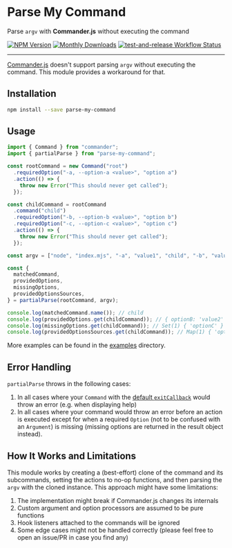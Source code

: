# Parse My Command

Parse `argv` with **Commander.js** without executing the command

<div class="paragraph">

<span class="image"><a href="https://www.npmjs.com/package/parse-my-command" class="image"><img src="https://img.shields.io/npm/v/parse-my-command" alt="NPM Version" /></a></span> <span class="image"><a href="https://www.npmjs.com/package/parse-my-command" class="image"><img src="https://img.shields.io/npm/dm/parse-my-command" alt="Monthly Downloads" /></a></span> <span class="image"><a href="https://github.com/fardjad/node-parse-my-command/actions" class="image"><img src="https://img.shields.io/github/actions/workflow/status/fardjad/node-parse-my-command/test-and-release.yml?branch=main" alt="test-and-release Workflow Status" /></a></span>

</div>

<hr />

[Commander.js](https://github.com/tj/commander.js) doesn't support parsing
`argv` without executing the command. This module provides a workaround for that.

## Installation

```bash
npm install --save parse-my-command
```

## Usage

```js
import { Command } from "commander";
import { partialParse } from "parse-my-command";

const rootCommand = new Command("root")
  .requiredOption("-a, --option-a <value>", "option a")
  .action(() => {
    throw new Error("This should never get called");
  });

const childCommand = rootCommand
  .command("child")
  .requiredOption("-b, --option-b <value>", "option b")
  .requiredOption("-c, --option-c <value>", "option c")
  .action(() => {
    throw new Error("This should never get called");
  });

const argv = ["node", "index.mjs", "-a", "value1", "child", "-b", "value2"];

const {
  matchedCommand,
  providedOptions,
  missingOptions,
  providedOptionsSources,
} = partialParse(rootCommand, argv);

console.log(matchedCommand.name()); // child
console.log(providedOptions.get(childCommand)); // { optionB: 'value2' }
console.log(missingOptions.get(childCommand)); // Set(1) { 'optionC' }
console.log(providedOptionsSources.get(childCommand)); // Map(1) { 'optionB' => 'cli' }
```

More examples can be found in the [examples](/examples/) directory.

## Error Handling

`partialParse` throws in the following cases:

1. In all cases where your `Command` with the
   [default `exitCallback`](https://github.com/tj/commander.js#override-exit-and-output-handling)
   would throw an error (e.g. when displaying help)
2. In all cases where your command would throw an error before an action is
   executed except for when a required `Option` (not to be confused with an
   `Argument`) is missing (missing options are returned in the result object
   instead).

## How It Works and Limitations

This module works by creating a (best-effort) clone of the command and its
subcommands, setting the actions to no-op functions, and then parsing the
`argv` with the cloned instance. This approach might have some limitations:

1. The implementation might break if Commander.js changes its internals
2. Custom argument and option processors are assumed to be pure functions
3. Hook listeners attached to the commands will be ignored
4. Some edge cases might not be handled correctly (please feel free to open an
   issue/PR in case you find any)
